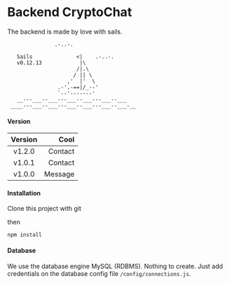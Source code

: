# Backend CryptoChat

The backend is made by love with sails.

```
               .-..-.

   Sails              <|    .-..-.
   v0.12.13            |\
                      /|.\
                     / || \
                   ,'  |'  \
                .-'.-==|/_--'
                `--'-------' 
   __---___--___---___--___---___--___
 ____---___--___---___--___---___--___-__

```

#### Version 

| Version   | Cool    |
|:---------:| -------:|
| v1.2.0    | Contact |
| v1.0.1    | Contact |
| v1.0.0    | Message |

#### Installation

Clone this project with git

then

```
npm install
```

#### Database

We use the database engine MySQL (RDBMS). Nothing to create. Just add credentials on the database config file `/config/connections.js`.
